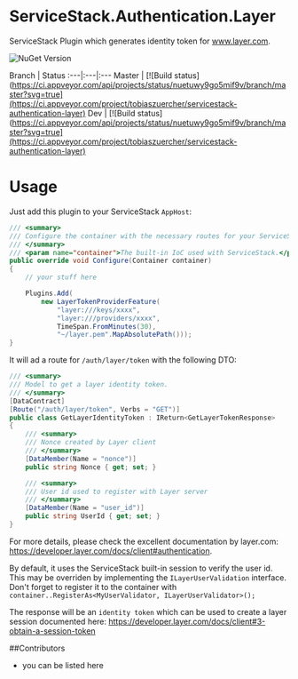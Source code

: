 ServiceStack.Authentication.Layer
===========

ServiceStack Plugin which generates identity token for www.layer.com.

![NuGet Version](http://img.shields.io/nuget/v/Transformer.VisualStudio.svg)

Branch | Status
:---|:---|:---
Master               | [![Build status](https://ci.appveyor.com/api/projects/status/nuetuwy9go5mif9v/branch/master?svg=true](https://ci.appveyor.com/project/tobiaszuercher/servicestack-authentication-layer)
Dev                  | [![Build status](https://ci.appveyor.com/api/projects/status/nuetuwy9go5mif9v/branch/master?svg=true](https://ci.appveyor.com/project/tobiaszuercher/servicestack-authentication-layer)

# Usage

Just add this plugin to your ServiceStack `AppHost`:

```csharp
/// <summary>
/// Configure the container with the necessary routes for your ServiceStack application.
/// </summary>
/// <param name="container">The built-in IoC used with ServiceStack.</param>
public override void Configure(Container container)
{
    // your stuff here

    Plugins.Add(
        new LayerTokenProviderFeature(
            "layer:///keys/xxxx",
            "layer:///providers/xxxx",
            TimeSpan.FromMinutes(30),
            "~/layer.pem".MapAbsolutePath()));
}
```

It will ad a route for `/auth/layer/token` with the following DTO:

```csharp
/// <summary>
/// Model to get a layer identity token.
/// </summary>
[DataContract]
[Route("/auth/layer/token", Verbs = "GET")]
public class GetLayerIdentityToken : IReturn<GetLayerTokenResponse>
{
    /// <summary>
    /// Nonce created by Layer client
    /// </summary>
    [DataMember(Name = "nonce")]
    public string Nonce { get; set; }

    /// <summary>
    /// User id used to register with Layer server
    /// </summary>
    [DataMember(Name = "user_id")]
    public string UserId { get; set; }
}
```

For more details, please check the excellent documentation by layer.com: https://developer.layer.com/docs/client#authentication.

By default, it uses the ServiceStack built-in session to verify the user id. 
This may be overriden by implementing the `ILayerUserValidation` interface. Don't forget
to register it to the container with `container..RegisterAs<MyUserValidator, ILayerUserValidator>();`

The response will be an `identity token` which can be used to create a layer session documented here: https://developer.layer.com/docs/client#3-obtain-a-session-token

##Contributors
- you can be listed here
